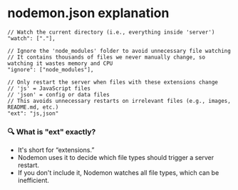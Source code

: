 # nodemon.json explanation

    // Watch the current directory (i.e., everything inside 'server')
    "watch": ["."],

    // Ignore the 'node_modules' folder to avoid unnecessary file watching
    // It contains thousands of files we never manually change, so watching it wastes memory and CPU
    "ignore": ["node_modules"],

    // Only restart the server when files with these extensions change
    // 'js' = JavaScript files
    // 'json' = config or data files
    // This avoids unnecessary restarts on irrelevant files (e.g., images, README.md, etc.)
    "ext": "js,json"


### 🔍 What is "ext" exactly?
-   It's short for “extensions.”
-   Nodemon uses it to decide which file types should trigger a server restart.
-   If you don't include it, Nodemon watches all file types, which can be inefficient.


